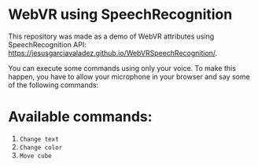 # WebVR using SpeechRecognition

This repository was made as a demo of WebVR attributes using SpeechRecognition API: https://jesusgarciavaladez.github.io/WebVRSpeechRecognition/.

You can execute some commands using only your voice. To make this happen, you have to allow your microphone in your browser and say some of the following commands:

# Available commands:
1. `Change text`
2. `Change color`
3. `Move cube`
